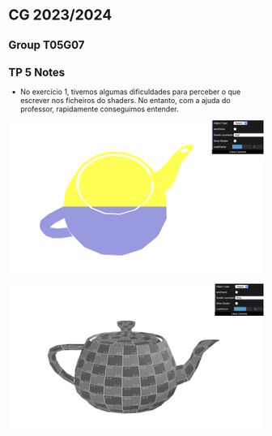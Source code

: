 # CG 2023/2024

## Group T05G07

## TP 5 Notes

- No exercício 1, tivemos algumas dificuldades para perceber o que escrever nos ficheiros do shaders. No entanto, com a ajuda do professor, rapidamente conseguimos entender.

![tp5-1](./screenshots/cg-t05g07-tp5-1.png)

![tp5-2](./screenshots/cg-t05g07-tp5-2.png)
